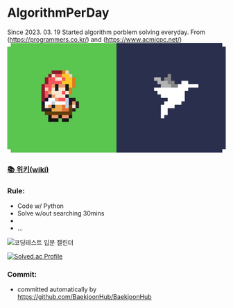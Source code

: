 # AlgorithmPerDay
Since 2023. 03. 19 Started algorithm porblem solving everyday. 
From (https://programmers.co.kr/) and (https://www.acmicpc.net/)
![image/online_judge.png](https://github.com/tjfehdgns1/AlgorithmPerDay/blob/main/image/online_judge.png)

### <a href = "https://github.com/tjfehdgns1/AlgorithmPerDay/wiki" > 📚 **위키(wiki)** </a>

### Rule:
- Code w/ Python
- Solve  w/out searching 30mins
- 
- ...

![코딩테스트 입문 캘린더](https://user-images.githubusercontent.com/74089191/232176917-ab14f0d8-3aa3-41fd-8cd7-0e4ee444c20c.png)

[![Solved.ac Profile](http://mazassumnida.wtf/api/v2/generate_badge?boj=o10224)](https://solved.ac/o10224/)


### Commit:
- committed automatically by https://github.com/BaekjoonHub/BaekjoonHub
